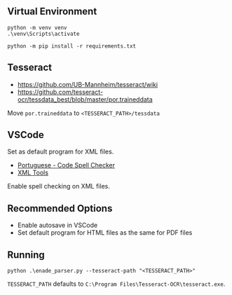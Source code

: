 ## Virtual Environment

```
python -m venv venv
.\venv\Scripts\activate

python -m pip install -r requirements.txt
```

## Tesseract

- https://github.com/UB-Mannheim/tesseract/wiki
- https://github.com/tesseract-ocr/tessdata_best/blob/master/por.traineddata

Move `por.traineddata` to `<TESSERACT_PATH>/tessdata`

## VSCode

Set as default program for XML files.

- [Portuguese - Code Spell Checker](https://marketplace.visualstudio.com/items?itemName=streetsidesoftware.code-spell-checker-portuguese)
- [XML Tools](https://marketplace.visualstudio.com/items?itemName=DotJoshJohnson.xml)


Enable spell checking on XML files.

## Recommended Options

- Enable autosave in VSCode
- Set default program for HTML files as the same for PDF files

## Running
```
python .\enade_parser.py --tesseract-path "<TESSERACT_PATH>"
```

`TESSERACT_PATH` defaults to `C:\Program Files\Tesseract-OCR\tesseract.exe`.
